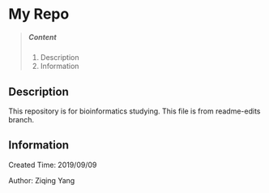 # My Repo

> ##### Content
>
> 1. Description
> 2. Information

## Description

This repository is for bioinformatics studying.
This file is from readme-edits branch.

## Information

Created Time: 2019/09/09

Author: Ziqing Yang
